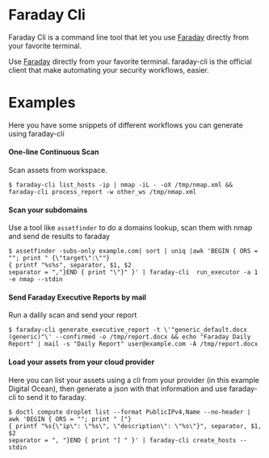 # Faraday Cli

Faraday Cli is a command line tool that let you use [Faraday](https://faradaysec.com/) directly from your favorite terminal.

Use [Faraday](https://faradaysec.com/) directly from your favorite terminal. faraday-cli is the official client that make automating your security workflows, easier.

<script src="https://asciinema.org/a/384132.js" id="asciicast-384132" async data-autoplay="false" data-size="small"></script>



# Examples

Here you have some snippets of different workflows you can generate using faraday-cli

#### One-line Continuous Scan

Scan assets from workspace.

```shell
$ faraday-cli list_hosts -ip | nmap -iL - -oX /tmp/nmap.xml && faraday-cli process_report -w other_ws /tmp/nmap.xml
```

#### Scan your subdomains

Use a tool like ```assetfinder``` to do a domains lookup, scan them with nmap and send de results to faraday

```shell
$ assetfinder -subs-only example.com| sort | uniq |awk 'BEGIN { ORS = ""; print " {\"target\":\""}
{ printf "%s%s", separator, $1, $2
separator = ","}END { print "\"}" }' | faraday-cli  run_executor -a 1 -e nmap --stdin
```

#### Send Faraday Executive Reports by mail

Run a dalily scan and send your report

```shell
$ faraday-cli generate_executive_report -t \'"generic_default.docx (generic)"\' --confirmed -o /tmp/report.docx && echo "Faraday Daily Report" | mail -s "Daily Report" user@example.com -A /tmp/report.docx
```

#### Load your assets from your cloud provider

Here you can list your assets using a cli from your provider (in this example Digital Ocean), then generate a json with that information and use faraday-cli to send it to faraday.

```shell
$ doctl compute droplet list --format PublicIPv4,Name --no-header | awk 'BEGIN { ORS = ""; print " ["}
{ printf "%s{\"ip\": \"%s\", \"description\": \"%s\"}", separator, $1, $2
separator = ", "}END { print "] " }' | faraday-cli create_hosts --stdin
```
